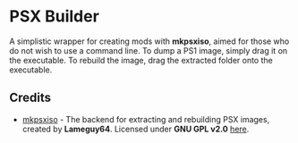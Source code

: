 # PSX Builder

A simplistic wrapper for creating mods with **mkpsxiso**, aimed for those who do not wish to use a command line. To dump a PS1 image, simply drag it on the executable. To rebuild the image, drag the extracted folder onto the executable.

## Credits

-   [mkpsxiso](https://github.com/lameguy64/mkpsxiso/) - The backend for extracting and rebuilding PSX images, created by **Lameguy64**. Licensed under **GNU GPL v2.0** [here](https://github.com/Lameguy64/mkpsxiso/blob/master/LICENSE.md).
